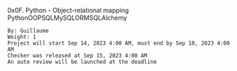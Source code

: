 0x0F. Python - Object-relational mapping
PythonOOPSQLMySQLORMSQLAlchemy

    By: Guillaume
    Weight: 1
    Project will start Sep 14, 2023 4:00 AM, must end by Sep 18, 2023 4:00 AM
    Checker was released at Sep 15, 2023 4:00 AM
    An auto review will be launched at the deadline
